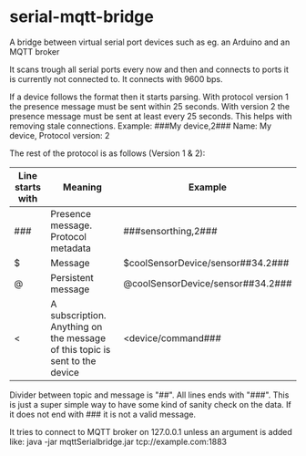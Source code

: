 # serial-mqtt-bridge
A bridge between virtual serial port devices such as eg. an Arduino and an MQTT broker

It scans trough all serial ports every now and then and connects to ports it is currently not connected to.
It connects with 9600 bps.

If a device follows the format then it starts parsing. With protocol version 1 the presence message must be sent within 25 seconds. With version 2 the presence message must be sent at least every 25 seconds. This helps with removing stale connections.
Example: ###My device,2###
Name: My device,
Protocol version: 2

The rest of the protocol is as follows (Version 1 & 2):

| Line starts with  | Meaning | Example |
| ----------------- | ------- | ------- |
| ###  | Presence message. Protocol metadata | ###sensorthing,2### |
| $  | Message  | $coolSensorDevice/sensor##34.2### |
| @  | Persistent message  | @coolSensorDevice/sensor##34.2### |
| <  | A subscription. Anything on the message of this topic is sent to the device | <device/command### |

Divider between topic and message is "##".
All lines ends with "###". This is just a super simple way to have some kind of sanity check on the data. If it does not end with ### it is not a valid message.


It tries to connect to MQTT broker on 127.0.0.1 unless an argument is added like: java -jar mqttSerialbridge.jar tcp://example.com:1883
